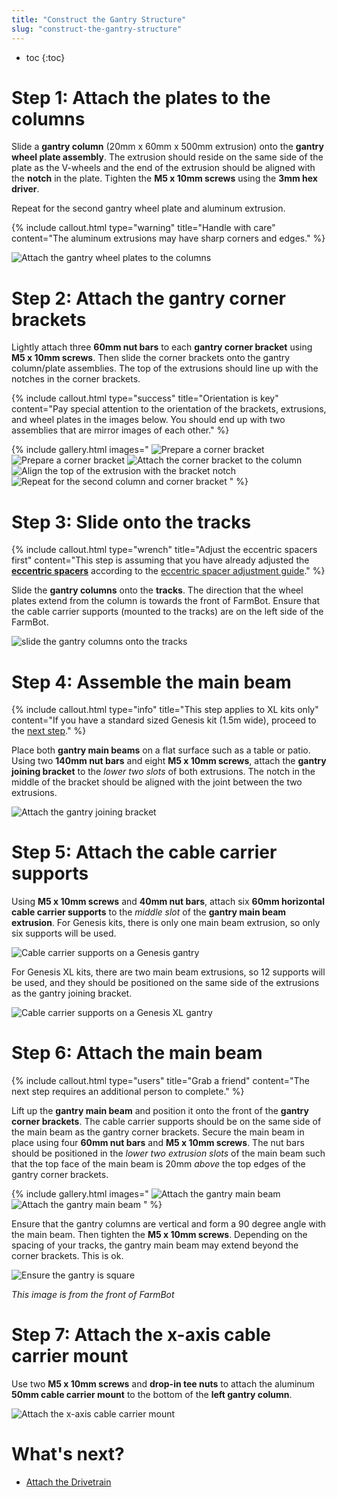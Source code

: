 ```yaml
---
title: "Construct the Gantry Structure"
slug: "construct-the-gantry-structure"
---
```


* toc
{:toc}


# Step 1: Attach the plates to the columns

Slide a **gantry column** (20mm x 60mm x 500mm extrusion) onto the **gantry wheel plate assembly**. The extrusion should reside on the same side of the plate as the V-wheels and the end of the extrusion should be aligned with the **notch** in the plate. Tighten the **M5 x 10mm screws** using the **3mm hex driver**.

Repeat for the second gantry wheel plate and aluminum extrusion.

{%
include callout.html
type="warning"
title="Handle with care"
content="The aluminum extrusions may have sharp corners and edges."
%}

![Attach the gantry wheel plates to the columns](_images/Gantry_Wheel_Plates_1.jpg)

# Step 2: Attach the gantry corner brackets

Lightly attach three **60mm nut bars** to each **gantry corner bracket** using **M5 x 10mm screws**. Then slide the corner brackets onto the gantry column/plate assemblies. The top of the extrusions should line up with the notches in the corner brackets.

{%
include callout.html
type="success"
title="Orientation is key"
content="Pay special attention to the orientation of the brackets, extrusions, and wheel plates in the images below. You should end up with two assemblies that are mirror images of each other."
%}

{% include gallery.html images="
![Prepare a corner bracket](_images/corner_bracket_with_column_screws.png)
![Prepare a corner bracket](_images/corner_bracket_with_column_screws_reverse.png)
![Attach the corner bracket to the column](_images/corner_bracket_attached_to_column.png)
![Align the top of the extrusion with the bracket notch](_images/bracket_notch_aligned_with_extrusion_top.png)
![Repeat for the second column and corner bracket](_images/both_columns.png)
" %}

# Step 3: Slide onto the tracks

{%
include callout.html
type="wrench"
title="Adjust the eccentric spacers first"
content="This step is assuming that you have already adjusted the **[eccentric spacers](../../bom/fasteners-and-hardware/eccentric-spacer.md)** according to the [eccentric spacer adjustment guide](../../extras/reference/eccentric-spacer-adjustment.md)."
%}

Slide the **gantry columns** onto the **tracks**. The direction that the wheel plates extend from the column is towards the front of FarmBot. Ensure that the cable carrier supports (mounted to the tracks) are on the left side of the FarmBot.

![slide the gantry columns onto the tracks](_images/slide_the_gantry_columns_onto_the_tracks.png)

# Step 4: Assemble the main beam

{%
include callout.html
type="info"
title="This step applies to XL kits only"
content="If you have a standard sized Genesis kit (1.5m wide), proceed to the [next step](#step-5-attach-the-cable-carrier-supports)."
%}

Place both **gantry main beams** on a flat surface such as a table or patio. Using two **140mm nut bars** and eight **M5 x 10mm screws**, attach the **gantry joining bracket** to the *lower two slots* of both extrusions. The notch in the middle of the bracket should be aligned with the joint between the two extrusions.

![Attach the gantry joining bracket](_images/attach_the_gantry_joining_bracket.png)

# Step 5: Attach the cable carrier supports

Using **M5 x 10mm screws** and **40mm nut bars**, attach six **60mm horizontal cable carrier supports** to the *middle slot* of the **gantry main beam extrusion**. For Genesis kits, there is only one main beam extrusion, so only six supports will be used.

![Cable carrier supports on a Genesis gantry](_images/cable_carrier_supports_on_a_genesis_gantry.png)

For Genesis XL kits, there are two main beam extrusions, so 12 supports will be used, and they should be positioned on the same side of the extrusions as the gantry joining bracket.

![Cable carrier supports on a Genesis XL gantry](_images/cable_carrier_supports_on_a_genesis_xl_gantry.png)

# Step 6: Attach the main beam

{%
include callout.html
type="users"
title="Grab a friend"
content="The next step requires an additional person to complete."
%}

Lift up the **gantry main beam** and position it onto the front of the **gantry corner brackets**. The cable carrier supports should be on the same side of the main beam as the gantry corner brackets. Secure the main beam in place using four **60mm nut bars** and **M5 x 10mm screws**. The nut bars should be positioned in the *lower two extrusion slots* of the main beam such that the top face of the main beam is 20mm *above* the top edges of the gantry corner brackets.

{% include gallery.html images="
![Attach the gantry main beam](_images/attach_the_gantry_main_beam_1.png)
![Attach the gantry main beam](_images/attach_the_gantry_main_beam_2.png)
" %}

Ensure that the gantry columns are vertical and form a 90 degree angle with the main beam. Then tighten the **M5 x 10mm screws**. Depending on the spacing of your tracks, the gantry main beam may extend beyond the corner brackets. This is ok.

![Ensure the gantry is square](_images/ensure_the_gantry_is_square.png)

_This image is from the front of FarmBot_

# Step 7:  Attach the x-axis cable carrier mount

Use two **M5 x 10mm screws** and **drop-in tee nuts** to attach the aluminum **50mm cable carrier mount** to the bottom of the **left gantry column**.

![Attach the x-axis cable carrier mount](_images/attach_the_x-axis_cable_carrier_mount.png)

# What's next?

 * [Attach the Drivetrain](attach-the-drivetrain.md)
